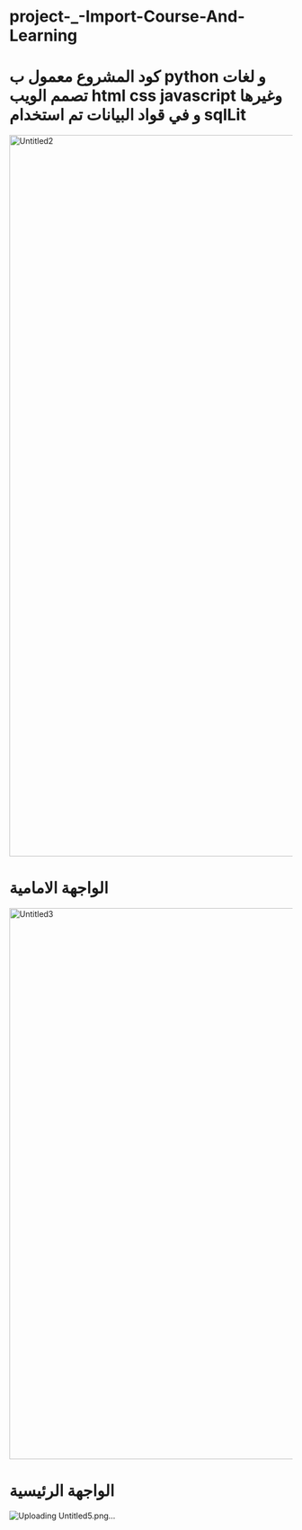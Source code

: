 # project-_-Import-Course-And-Learning

# كود المشروع معمول ب python و لغات تصمم الويب html css javascript وغيرها و في قواد البيانات تم استخدام sqlLit
<img width="1920" height="1284" alt="Untitled2" src="https://github.com/user-attachments/assets/6e15e9fb-d4d1-447f-a711-19744e461ab9" />

# الواجهة الامامية 
<img width="1849" height="981" alt="Untitled3" src="https://github.com/user-attachments/assets/b3a8f733-87ad-4703-9dd8-f9bc500badec" />

# الواجهة الرئيسية
![Uploading Untitled5.png…]()
